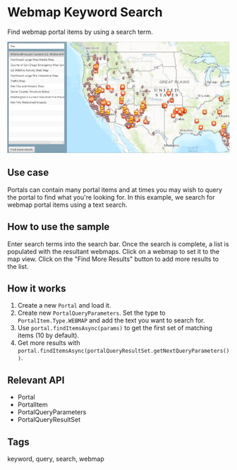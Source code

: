 # Webmap Keyword Search

Find webmap portal items by using a search term.

![Image of search for webmap](WebmapKeywordSearch.png)

## Use case

Portals can contain many portal items and at times you may wish to query the portal to find what you're looking for. In this example, we search for webmap portal items using a text search.

## How to use the sample

Enter search terms into the search bar. Once the search is complete, a list is populated with the resultant webmaps. Click on a webmap to set it to the map view.  Click on the "Find More Results" button to add more results to the list.

## How it works

1. Create a new `Portal` and load it.
2. Create new `PortalQueryParameters`. Set the type to `PortalItem.Type.WEBMAP` and add the text you want to search for.
3. Use `portal.findItemsAsync(params)` to get the first set of matching items (10 by default).
4. Get more results with `portal.findItemsAsync(portalQueryResultSet.getNextQueryParameters())`.

## Relevant API

* Portal
* PortalItem
* PortalQueryParameters
* PortalQueryResultSet

## Tags

keyword, query, search, webmap